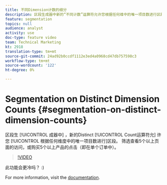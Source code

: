 ```yaml
---
title: 不同Dimension计数的细分
description: 区段生成器中新的“不同计数”运算符允许您根据任何维中的唯一项目数进行区段。 筛选查看5个以上页面的访问，或购买5个以上产品的点击（即在单个订单中）。
feature: segmentation
topics: null
audience: analyst
activity: use
doc-type: feature video
team: Technical Marketing
kt: 2918
translation-type: tm+mt
source-git-commit: 24ad92b0ccdf1112e3ed4a0968cd47db757598c3
workflow-type: tm+mt
source-wordcount: '122'
ht-degree: 0%

---
```



# Segmentation on Distinct Dimension Counts {#segmentation-on-distinct-dimension-counts}

区段生 [!UICONTROL 成器中] ，新的Distinct [!UICONTROL Count运算符允] 许您 [!UICONTROL 根据任何维度中的唯一项目数进行]区段。 筛选查看5个以上页面的访问，或购买5个以上产品的点击（即在单个订单中）。

>[!VIDEO](https://video.tv.adobe.com/v/27257/?quality=9)

此功能会更冷吗？ :)

For more information, visit the [documentation](https://marketing.adobe.com/resources/help/en_US/analytics/segment/seg_operators.html).
